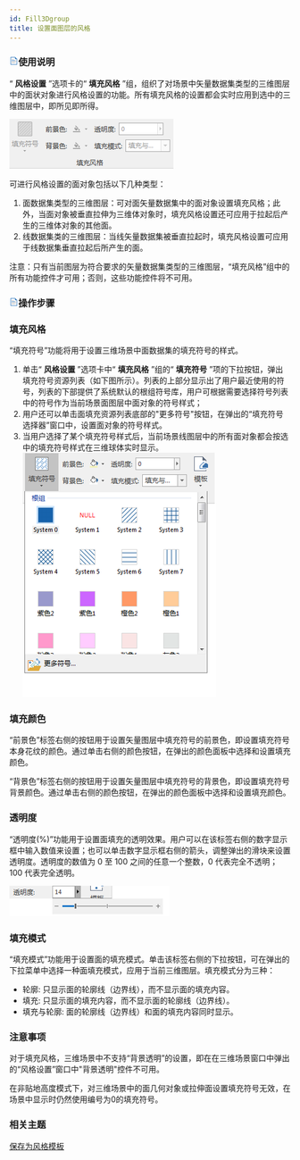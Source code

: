 ```yaml
---
id: Fill3Dgroup
title: 设置面图层的风格  
---  
```

### ![](../../img/read.gif)使用说明

“ **风格设置** ”选项卡的“ **填充风格**
”组，组织了对场景中矢量数据集类型的三维图层中的面状对象进行风格设置的功能。所有填充风格的设置都会实时应用到选中的三维图层中，即所见即所得。

![](img/Fill3DGroup.png)  

  
可进行风格设置的面对象包括以下几种类型：

1. 面数据集类型的三维图层：可对面矢量数据集中的面对象设置填充风格；此外，当面对象被垂直拉伸为三维体对象时，填充风格设置还可应用于拉起后产生的三维体对象的其他面。
2. 线数据集类的三维图层：当线矢量数据集被垂直拉起时，填充风格设置可应用于线数据集垂直拉起后所产生的面。

注意：只有当前图层为符合要求的矢量数据集类型的三维图层，“填充风格”组中的所有功能控件才可用；否则，这些功能控件将不可用。

### ![](../../img/read.gif)操作步骤

### 填充风格

“填充符号”功能将用于设置三维场景中面数据集的填充符号的样式。

1. 单击“ **风格设置** ”选项卡中“ **填充风格** ”组的“ **填充符号** ”项的下拉按钮，弹出填充符号资源列表（如下图所示）。列表的上部分显示出了用户最近使用的符号，列表的下部提供了系统默认的根组符号库，用户可根据需要选择符号列表中的符号作为当前场景面图层中面对象的符号样式；
2. 用户还可以单击面填充资源列表底部的"更多符号"按钮，在弹出的“填充符号选择器”窗口中，设置面对象的符号样式。
3. 当用户选择了某个填充符号样式后，当前场景线图层中的所有面对象都会按选中的填充符号样式在三维球体实时显示。  
![](img/Fill3DResources.png)  

### 填充颜色

“前景色”标签右侧的按钮用于设置矢量图层中填充符号的前景色，即设置填充符号本身花纹的颜色。通过单击右侧的颜色按钮，在弹出的颜色面板中选择和设置填充颜色。

“背景色”标签右侧的按钮用于设置矢量图层中填充符号的背景色，即设置填充符号背景颜色。通过单击右侧的颜色按钮，在弹出的颜色面板中选择和设置填充颜色。

### 透明度

“透明度(%)”功能用于设置面填充的透明效果。用户可以在该标签右侧的数字显示框中输入数值来设置；也可以单击数字显示框右侧的箭头，调整弹出的滑块来设置透明度。透明度的数值为
0 至 100 之间的任意一个整数，0 代表完全不透明；100 代表完全透明。    

![](img/Transparent.png)  
### 填充模式

“填充模式”功能用于设置面的填充模式。单击该标签右侧的下拉按钮，可在弹出的下拉菜单中选择一种面填充模式，应用于当前三维图层。填充模式分为三种：

* 轮廓: 只显示面的轮廓线（边界线），而不显示面的填充内容。
* 填充: 只显示面的填充内容，而不显示面的轮廓线（边界线）。
* 填充与轮廓: 面的轮廓线（边界线）和面的填充内容同时显示。

### 注意事项

对于填充风格，三维场景中不支持“背景透明”的设置，即在在三维场景窗口中弹出的“风格设置”窗口中"背景透明"控件不可用。

在非贴地高度模式下，对三维场景中的面几何对象或拉伸面设置填充符号无效，在场景中显示时仍然使用编号为0的填充符号。

###  相关主题


 [保存为风格模板](../SceneTemplate/DTv_StyleSave)





